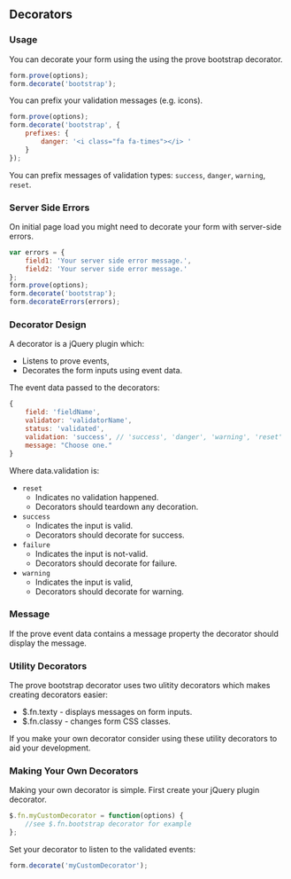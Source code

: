 ## Decorators

### Usage

You can decorate your form using the using the prove bootstrap decorator.
```javascript
form.prove(options);
form.decorate('bootstrap');
```

You can prefix your validation messages (e.g. icons).
```javascript
form.prove(options);
form.decorate('bootstrap', {
	prefixes: {
		danger: '<i class="fa fa-times"></i> '
	}
});
```
You can prefix messages of validation types: `success`, `danger`, `warning`, `reset`.

### Server Side Errors

On initial page load you might need to decorate your form with server-side errors.
```javascript
var errors = {
	field1: 'Your server side error message.',
	field2: 'Your server side error message.'
};
form.prove(options);
form.decorate('bootstrap');
form.decorateErrors(errors);
```

### Decorator Design

A decorator is a jQuery plugin which:
- Listens to prove events,
- Decorates the form inputs using event data.

The event data passed to the decorators:
```javascript
{
	field: 'fieldName',
	validator: 'validatorName',
	status: 'validated',
	validation: 'success', // 'success', 'danger', 'warning', 'reset'
	message: "Choose one."
}
```

Where data.validation is:
- `reset`
	- Indicates no validation happened.
	- Decorators should teardown any decoration.
- `success`
	- Indicates the input is valid.
	- Decorators should decorate for success.
- `failure`
	- Indicates the input is not-valid.
	- Decorators should decorate for failure.
- `warning`
	- Indicates the input is valid,
	- Decorators should decorate for warning.

### Message

If the prove event data contains a message property the decorator should display the message.

### Utility Decorators

The prove bootstrap decorator uses two ulitity decorators which makes creating decorators easier:
- $.fn.texty - displays messages on form inputs.
- $.fn.classy - changes form CSS classes.

If you make your own decorator consider using these utility decorators to aid your development.

### Making Your Own Decorators

Making your own decorator is simple. First create your jQuery plugin decorator.
```javascript
$.fn.myCustomDecorator = function(options) {
	//see $.fn.bootstrap decorator for example
};
```
Set your decorator to listen to the validated events:
```javascript
form.decorate('myCustomDecorator');
```
